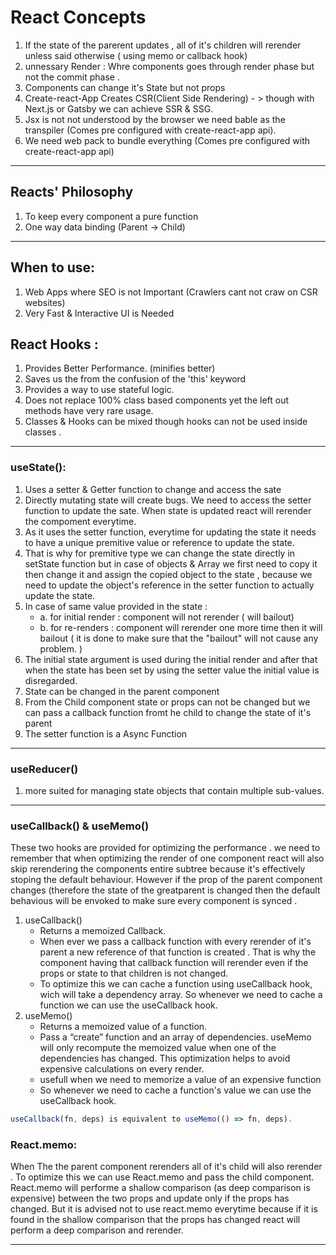 # React Concepts
1. If the state of the parerent updates , all of it's children will rerender unless said otherwise ( using memo or callback hook)
2. unnessary Render : Whre components goes through render phase but not the commit phase .
3. Components can change it's State but not props
4. Create-react-App Creates CSR(Client Side Rendering) - > though with Next.js or Gatsby we can achieve SSR & SSG.
5. Jsx is not not understood by the browser we need bable as the transpiler (Comes pre configured with create-react-app api).
6. We need web pack to bundle everything (Comes pre configured with create-react-app api)
***

## Reacts' Philosophy 
1. To keep every component a pure function
2. One way data binding (Parent -> Child)
***
## When to use: 
1. Web Apps where SEO is not Important (Crawlers cant not craw on CSR websites)
3. Very Fast & Interactive UI is Needed

## React Hooks : 
1. Provides Better Performance. (minifies better)
2. Saves us the from the confusion of the 'this' keyword 
3. Provides a way to use stateful logic. 
4. Does not replace 100% class based components yet the left out methods have very rare usage.
5. Classes & Hooks can be mixed though hooks can not be used inside classes . 
***

### useState():
1. Uses a setter & Getter function to change and access the sate
2. Directly mutating state will create bugs. We need to access the setter function to update the sate. When state is updated react will rerender the compoment everytime.
3. As it uses the setter function, everytime for updating the state it needs to have a unique premitive value or reference to update the state.
4. That is why for premitive type we can change the state directly in setState function but in case of objects & Array we first need to copy it then change it and assign the copied object to the state , because we need to update the object's reference in the setter function to actually update the state.
5. In case of same value provided in the state : 
 	 - a. for initial render : component will not rerender ( will bailout)
	  - b. for re-renders : component will rerender one more time then it will bailout ( it is done to make sure that the "bailout" will not cause any problem. )
6. The initial state argument is used during the initial render and after that when the state has been set by using the setter value the initial value is disregarded.
7. State can be changed in the parent component 
8. From the Child component state or props can not be changed but we can pass a callback function fromt he child to change the state of it's parent
9. The setter function is a Async Function 
***

### useReducer()
1. more suited for managing state objects that contain multiple sub-values.
***

### useCallback() & useMemo()
These two hooks are provided for optimizing the performance . we need to remember that when optimizing the render of one component react will also skip rerendering the components entire subtree because it's effectively stoping the default behaviour. However if the prop of the parent component changes (therefore the state of the greatparent is changed then the default behavious will be envoked to make sure every component is synced .  

1. useCallback()
	- Returns a memoized Callback.
	- When ever we pass a callback function with every rerender of it's parent a new reference of that function is created . That is why the component having that callback function will rerender even if the props or state to that children is not changed. 
	- To optimize this we can cache a function using useCallback hook, wich will take a dependency array. So whenever we need to cache a function we can use the useCallback hook.
1. useMemo()
	- Returns a memoized value of a function.
	- Pass a “create” function and an array of dependencies. useMemo will only recompute the memoized value when one of the dependencies has changed. This optimization helps to avoid expensive calculations on every render.
	- usefull when we need to memorize a value of an expensive function
	- So whenever we need to cache a function's value we can use the useCallback hook.

``` javascript
useCallback(fn, deps) is equivalent to useMemo(() => fn, deps).
```

### React.memo:
When The the parent component rerenders all of it's child will also rerender . To optimize this we can use React.memo and pass the child component. React.memo will performe a shallow comparison (as deep comparison is expensive) between the two props and update only if the props has changed. But it is advised not to use react.memo everytime because if it is found in the shallow comparison that the props has changed react will perform a deep comparison and rerender. 
***
